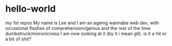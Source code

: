# hello-world
my 1st repos
My name is Lee and I am an ageing wannabe web dev, with occasional flashes of comprehension/genius and the rest of the time dumbstruck/moronicness
I am now looking at it (by it i mean git). is it a hit or a bit of shit?
